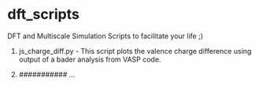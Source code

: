 # dft_scripts
 DFT and Multiscale Simulation Scripts to facilitate your life ;)


1. js_charge_diff.py - This script plots the valence charge difference using output of a bader analysis from VASP code.

2. ########### ...
